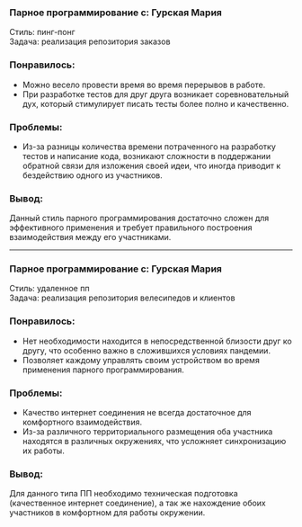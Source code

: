 ### Парное программирование с: Гурская Мария
Стиль: пинг-понг  
Задача: реализация репозитория заказов

### Понравилось: 
- Можно весело провести время во время перерывов в работе.  
- При разработке тестов для друг друга возникает соревновательный дух, который стимулирует писать тесты более полно и качественно.

### Проблемы: 
- Из-за разницы количества времени потраченного на разработку тестов и написание кода, возникают сложности в поддержании обратной связи для изложения своей идеи, что иногда приводит к бездействию одного из участников.

### Вывод: 
Данный стиль парного программирования достаточно сложен для эффективного применения и требует правильного построения взаимодействия между его участниками.

---

### Парное программирование с: Гурская Мария
Стиль: удаленное пп  
Задача: реализация репозитория велесипедов и клиентов 

### Понравилось: 
- Нет необходимости находится в непосредственной близости друг ко другу, что особенно важно в сложившихся условиях пандемии.
- Позволяет каждому управлять своим устройством во время применения парного программирования.

### Проблемы:
- Качество интернет соединения не всегда достаточное для комфортного взаимодействия.
- Из-за различного территориального размещения оба участника находятся в различных окружениях, что усложняет синхронизацию их работы.

### Вывод: 
Для данного типа ПП необходимо техническая подготовка (качественное интернет соединение), а так же нахождение обоих участников в комфортном для работы окружении.
